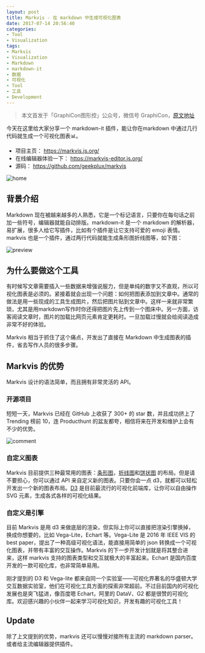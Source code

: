 ```yaml
---
layout: post
title: Markvis - 在 markdown 中生成可视化图表
date: 2017-07-14 20:56:40
categories:
- Tool
- Visualization
tags:
- Markvis
- Visualization
- Markdown
- markdown-it
- 数据
- 可视化
- Tool
- 工具
- Development
---
```


> 本文首发于「GraphiCon图形控」公众号，微信号 GraphiCon，[原文地址](http://t.cn/RKmrRn9)

今天在这里给大家分享一个 markdown-it 插件，能让你在markdown 中通过几行代码就生成一个可视化图表📊。

- 项目主页： [https://markvis.js.org/ ](https://markvis.js.org/)
- 在线编辑器体验一下： [https://markvis-editor.js.org/ ](https://markvis-editor.js.org/)
- 源码： [https://github.com/geekplux/markvis ](https://github.com/geekplux/markvis)

![home](https://i.loli.net/2017/07/14/59687d0c743bd.jpeg)

## 背景介绍

Markdown 现在被越来越多的人熟悉，它是一个标记语言，只要你在每句话之前加一些符号，编辑器就能自动排版。markdown-it 是一个 markdown 的解析器，易扩展，很多人给它写插件，比如有个插件是让它支持可爱的 emoji 表情。markvis 也是一个插件，通过两行代码就能生成条形图折线图等，如下图：

![preview](https://i.loli.net/2017/07/13/5966c9acb6509.png)

## 为什么要做这个工具

有时候写文章需要插入一些数据来增强说服力，但是单纯的数字又不直观，所以可视化图表是必须的。紧接着就会出现一个问题：如何把图表添加到文章中。通常的做法是用一些现成的工具生成图片，然后把图片贴到文章中。这样一来就非常繁琐，尤其是用markdown写作时你还得把图片先上传到一个图床中。另一方面，访客阅读文章时，图片的加载比网页元素肯定更耗时。一旦加载过慢就会给阅读造成非常不好的体验。

Markvis 相当于抓住了这个痛点，开发出了直接在 Markdown 中生成图表的插件，省去写作人员的很多步骤。

## Markvis 的优势

Markvis 设计的语法简单，而且拥有非常灵活的 API。

### 开源项目

短短一天，Markvis 已经在 GitHub 上收获了 300+ 的 star 数，并且成功挤上了 Trending 榜前 10，连 Producthunt 的盆友都夸，相信将来在开发和维护上会有不少的优势。

![comment](https://i.loli.net/2017/07/14/59687cd46241d.png)

### 自定义图表

Markvis 目前提供三种最常用的图表：[条形图](https://github.com/geekplux/markvis-bar)，[折线图](https://github.com/geekplux/markvis-line)和[饼状图](https://github.com/geekplux/markvis-pie) 的布局。但是请不要担心，你可以通过 API 来自定义新的图表。只要你会一点 d3，就都可以轻松开发出一个新的图表布局。[D3](https://d3js.org) 是目前最流行的可视化前端库，让你可以自由操作 SVG 元素，生成各式各样的可视化结果。

### 自定义是引擎

目前 Markvis 是用 d3 来做底层的渲染，但实际上你可以直接把渲染引擎换掉，换成你想要的，比如 Vega-Lite，Echart 等。Vega-Lite 是 2016 年 IEEE VIS 的 best paper，提出了一种高级可视化语法，能直接用简单的 json 转换成一个可视化图表，并带有丰富的交互操作。Markvis 的下一步开发计划就是将其整合进来，这样 markvis 支持的图表类型和交互就极大的丰富起来。Echart 是国内百度开发的一款可视化库，也非常简单易用。

刚才提到的 D3 和 Vega-lite 都来自同一个实验室——可视化界著名的华盛顿大学交互数据实验室，他们在可视化工具方面的探索非常超前。不过目前国内的可视化发展也是突飞猛进，像百度嗯 Echart，阿里的 DataV、G2 都是很赞的可视化库。欢迎感兴趣的小伙伴一起来学习可视化知识，开发有趣的可视化工具！


## Update

除了上文提到的优势，markvis 还可以慢慢对接所有主流的 markdown parser。或者给主流编辑器提供插件。


